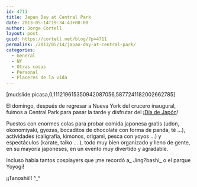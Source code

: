 ```yaml
---
id: 4711
title: Japan Day at Central Park
date: 2013-05-14T19:34:43+00:00
author: Jorge Cortell
layout: post
guid: https://cortell.net/blog/?p=4711
permalink: /2013/05/14/japan-day-at-central-park/
categories:
  - General
  - NY
  - Otras cosas
  - Personal
  - Placeres de la vida
---
```

[mudslide:picasa,0,111219615350942087056,5877241182002662785]

El domingo, después de regresar a Nueva York del crucero inaugural, fuimos a Central Park para pasar la tarde y disfrutar del ¡<a title="https://www.japandaynyc.org" href="https://www.japandaynyc.org" target="_blank">Día de Japón</a>!

Puestos con enormes colas para probar comida japonesa gratis (udon, okonomiyaki, gyozas, bocaditos de chocolate con forma de panda, té ...), actividades (caligrafía, kimonos, origami, pesca con yoyos ...) y espectáculos (karate, taiko ... ), todo muy bien organizado y lleno de gente, en su mayoría japoneses, en un evento muy divertido y agradable.

Incluso había tantos cosplayers que ¡me recordó a_ Jing?bashi_ o el parque Yoyogi!

¡¡Tanoshii!! ^_^